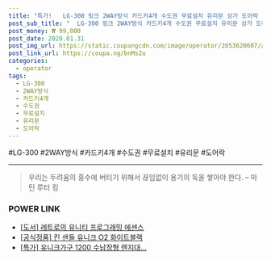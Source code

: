 ```yaml
--- 
title: "특가!   LG-300 링크 2WAY방식 카드키4개 수도권 무료설치 유리문 상가 도어락 ..." 
post_sub_title: "  LG-300 링크 2WAY방식 카드키4개 수도권 무료설치 유리문 상가 도어락 고리형2 1개 스티커형2 유니코" 
post_money: ₩ 99,000 
post_date: 2020.01.31 
post_img_url: https://static.coupangcdn.com/image/operator/2053620607/a537d6b5-423c-3d0e-b2ae-24aca86d3460.jpg 
post_link_url: https://coupa.ng/bnMs2u 
categories: 
  - operator 
tags: 
  - LG-300 
  - 2WAY방식 
  - 카드키4개 
  - 수도권 
  - 무료설치 
  - 유리문 
  - 도어락 
--- 
```

  #LG-300 #2WAY방식 #카드키4개 #수도권 #무료설치 #유리문 #도어락 
<hr> 

> 우리는 두려움의 홍수에 버티기 위해서 끊임없이 용기의 둑을 쌓아야 한다. – 마틴 루터 킹 


### POWER LINK

* <a href="https://blog.naver.com/santokki14/221785483069" target="_blank">[도서] 레트로의 유니티 프로그래밍 에센스</a>
* <a href="https://blog.naver.com/fasyy4321/221781123069" target="_blank">[공식정품] 킨 샌들 유니크 O2 화이트블랙</a>
* <a href="https://blog.naver.com/santokki14/221791965573" target="_blank">[특가] 유니크가구 1200 수납장형 렌지대...</a>
